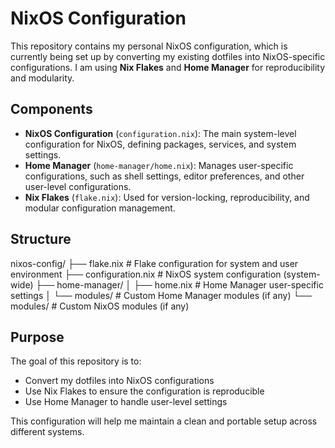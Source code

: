 # NixOS Configuration

This repository contains my personal NixOS configuration, which is currently being set up by converting my existing dotfiles into NixOS-specific configurations. I am using **Nix Flakes** and **Home Manager** for reproducibility and modularity.

## Components

- **NixOS Configuration** (`configuration.nix`): The main system-level configuration for NixOS, defining packages, services, and system settings.
- **Home Manager** (`home-manager/home.nix`): Manages user-specific configurations, such as shell settings, editor preferences, and other user-level configurations.
- **Nix Flakes** (`flake.nix`): Used for version-locking, reproducibility, and modular configuration management.

## Structure

nixos-config/ ├── flake.nix # Flake configuration for system and user environment ├── configuration.nix # NixOS system configuration (system-wide) ├── home-manager/ │ ├── home.nix # Home Manager user-specific settings │ └── modules/ # Custom Home Manager modules (if any) └── modules/ # Custom NixOS modules (if any)

## Purpose

The goal of this repository is to:

- Convert my dotfiles into NixOS configurations
- Use Nix Flakes to ensure the configuration is reproducible
- Use Home Manager to handle user-level settings

This configuration will help me maintain a clean and portable setup across different systems.
